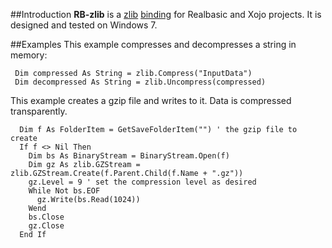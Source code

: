 ##Introduction
**RB-zlib** is a [zlib](http://www.zlib.net/) [binding](http://en.wikipedia.org/wiki/Language_binding) for Realbasic and Xojo projects. It is designed and tested on Windows 7. 

##Examples
This example compresses and decompresses a string in memory:
```vbnet
 Dim compressed As String = zlib.Compress("InputData")
 Dim decompressed As String = zlib.Uncompress(compressed)
```

This example creates a gzip file and writes to it. Data is compressed transparently.

```vbnet
  Dim f As FolderItem = GetSaveFolderItem("") ' the gzip file to create
  If f <> Nil Then
    Dim bs As BinaryStream = BinaryStream.Open(f)
    Dim gz As zlib.GZStream = zlib.GZStream.Create(f.Parent.Child(f.Name + ".gz"))
    gz.Level = 9 ' set the compression level as desired
    While Not bs.EOF
      gz.Write(bs.Read(1024))
    Wend
    bs.Close
    gz.Close
  End If
```
  
  
